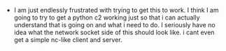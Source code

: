 - I am just endlessly frustrated with trying to get this to work. I think I am going to try to get a python c2 working just so that i can actually understand that is going on and what i need to do. I seriously have no idea what the network socket side of this should look like. i cant even get a simple nc-like client and server.
